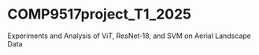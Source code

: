 # COMP9517project_T1_2025
Experiments and Analysis of ViT, ResNet‑18, and SVM on Aerial Landscape Data
